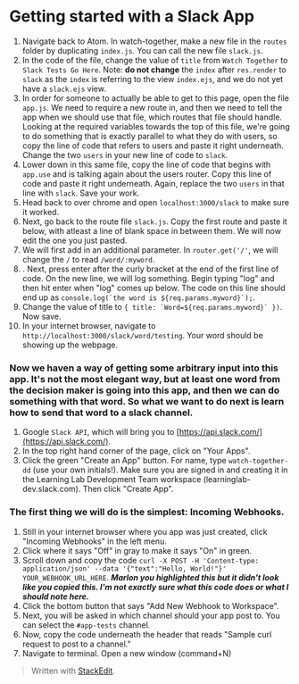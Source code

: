 # Getting started with a Slack App
1. Navigate back to Atom. In watch-together, make a new file in the `routes` folder by duplicating `index.js`. You can call the new file `slack.js`.
2. In the code of the file, change the value of `title` from `Watch Together` to `Slack Tests Go Here`. Note: **do not change** the `index` after `res.render` to `slack` as the `index` is referring to the view `index.ejs`, and we do not yet have a `slack.ejs` view.
3. In order for someone to actually be able to get to this page, open the file `app.js`. We need to require a new route in, and then we need to tell the app when we should use that file, which routes that file should handle. Looking at the required variables towards the top of this file, we're going to do something that is exactly parallel to what they do with users, so copy the line of code that refers to users and paste it right underneath. Change the two `users`  in your new line of code to `slack`.
4. Lower down in this same file, copy the line of code that begins with `app.use` and is talking again about the users router. Copy this line of code and paste it right underneath. Again, replace the two `users` in that line with `slack`. Save your work.
5. Head back to over chrome and open `localhost:3000/slack` to make sure it worked.
6. Next, go back to the route file `slack.js`. Copy the first route and paste it below, with atleast a line of blank space in between them. We will now edit the one you just pasted.
7. We will first add in an additional parameter. In `router.get('/'`, we will change the `/` to read `/word/:myword`.
8. . Next, press enter after the curly bracket at the end of the first line of code. On the new line, we will log something. Begin typing "log" and then hit enter when "log" comes up below. The code on this line should end up as ``console.log(`the word is ${req.params.myword}`);``.
9. Change the value of title to ``{ title: `Word=${req.params.myword}` })``. Now save.
10. In your internet browser, navigate to `http://localhost:3000/slack/word/testing`. Your word should be showing up the webpage. 

### Now we haven a way of getting some arbitrary input into this app. It's not the most elegant way, but at least one word from the decision maker is going into this app, and then we can do something with that word. So what we want to do next is learn how to send that word to a slack channel.

1. Google `Slack API`, which will bring you to [https://api.slack.com/](https://api.slack.com/). 
2. In the top right hand corner of the page, click on "Your Apps".
3. Click the green "Create an App" button. For name, type `watch-together-dd` (use your own initials!). Make sure you are signed in and creating it in the Learning Lab Development Team workspace (learninglab-dev.slack.com). Then click "Create App".

### The first thing we will do is the simplest: Incoming Webhooks.

1. Still in your internet browser where you app was just created, click "Incoming Webhooks" in the left menu.
2. Click where it says "Off" in gray to make it says "On" in green.
3. Scroll down and copy the code `curl -X POST -H 'Content-type: application/json' --data '{"text":"Hello, World!"}' YOUR_WEBHOOK_URL_HERE`. ***Marlon you highlighted this but it didn't look like you copied this. I'm not exactly sure what this code does or what I should note here.***
4. Click the bottom button that says "Add New Webhook to Workspace".
5. Next, you will be asked in which channel should your app post to. You can select the `#app-tests` channel.
6. Now, copy the code underneath the header that reads "Sample curl request to post to a channel." 
7. Navigate to terminal. Open a new window (command+N)



> Written with [StackEdit](https://stackedit.io/).
<!--stackedit_data:
eyJoaXN0b3J5IjpbLTExMjkyODcwMjUsLTE2MDc5Mzc5NzIsLT
EzNTY4NTIwNDEsMTc2MDIzNzE3MV19
-->